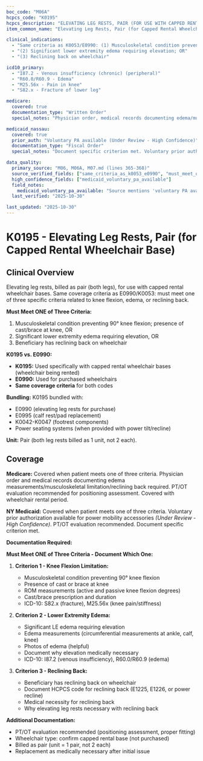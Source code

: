 ```yaml
---
boc_code: "M06A"
hcpcs_code: "K0195"
hcpcs_description: "ELEVATING LEG RESTS, PAIR (FOR USE WITH CAPPED RENTAL WHEELCHAIR BASE)"
item_common_name: "Elevating Leg Rests, Pair (for Capped Rental Wheelchair Base)"

clinical_indications:
  - "Same criteria as K0053/E0990: (1) Musculoskeletal condition preventing 90° knee flexion; cast/brace"
  - "(2) Significant lower extremity edema requiring elevation; OR"
  - "(3) Reclining back on wheelchair"

icd10_primary:
  - "I87.2 - Venous insufficiency (chronic) (peripheral)"
  - "R60.0/R60.9 - Edema"
  - "M25.56x - Pain in knee"
  - "S82.x - Fracture of lower leg"

medicare:
  covered: true
  documentation_type: "Written Order"
  special_notes: "Physician order, medical records documenting edema/musculoskeletal limitation/reclining back. Must meet one of three criteria. PT/OT evaluation recommended. Billed per pair (both legrests). Bundled with E0990, E0995, K0042-K0047 when provided with power seating. Used specifically with capped rental bases. E0990 used for purchased wheelchairs."

medicaid_nassau:
  covered: true
  prior_auth: "Voluntary PA available (Under Review - High Confidence)"
  documentation_type: "Fiscal Order"
  special_notes: "Document specific criterion met. Voluntary prior authorization available for power mobility accessories. PT/OT evaluation recommended."

data_quality:
  primary_source: "M06, M06A, M07.md (lines 365-368)"
  source_verified_fields: ["same_criteria_as_k0053_e0990", "must_meet_one_of_three_criteria", "physician_order_medical_records_required", "pt_ot_evaluation_recommended", "billed_per_pair", "bundled_with_e0990_e0995_k0042_k0047_power_seating", "used_with_capped_rental_bases", "e0990_for_purchased_wheelchairs"]
  high_confidence_fields: ["medicaid_voluntary_pa_available"]
  field_notes:
    medicaid_voluntary_pa_available: "Source mentions 'voluntary PA available for power mobility accessories' - inferred as available but not mandatory"
  last_verified: "2025-10-30"

last_updated: "2025-10-30"
---
```


# K0195 - Elevating Leg Rests, Pair (for Capped Rental Wheelchair Base)

## Clinical Overview

Elevating leg rests, billed as pair (both legs), for use with capped rental wheelchair bases. Same coverage criteria as E0990/K0053: must meet one of three specific criteria related to knee flexion, edema, or reclining back.

**Must Meet ONE of Three Criteria:**
1. Musculoskeletal condition preventing 90° knee flexion; presence of cast/brace at knee, OR
2. Significant lower extremity edema requiring elevation, OR
3. Beneficiary has reclining back on wheelchair

**K0195 vs. E0990:**
- **K0195:** Used specifically with capped rental wheelchair bases (wheelchair being rented)
- **E0990:** Used for purchased wheelchairs
- **Same coverage criteria** for both codes

**Bundling:** K0195 bundled with:
- E0990 (elevating leg rests for purchase)
- E0995 (calf rest/pad replacement)
- K0042-K0047 (footrest components)
- Power seating systems (when provided with power tilt/recline)

**Unit:** Pair (both leg rests billed as 1 unit, not 2 each).

## Coverage

**Medicare:** Covered when patient meets one of three criteria. Physician order and medical records documenting edema measurements/musculoskeletal limitation/reclining back required. PT/OT evaluation recommended for positioning assessment. Covered with wheelchair rental period.

**NY Medicaid:** Covered when patient meets one of three criteria. Voluntary prior authorization available for power mobility accessories *(Under Review - High Confidence)*. PT/OT evaluation recommended. Document specific criterion met.

**Documentation Required:**

**Must Meet ONE of Three Criteria - Document Which One:**

1. **Criterion 1 - Knee Flexion Limitation:**
   - Musculoskeletal condition preventing 90° knee flexion
   - Presence of cast or brace at knee
   - ROM measurements (active and passive knee flexion degrees)
   - Cast/brace prescription and duration
   - ICD-10: S82.x (fracture), M25.56x (knee pain/stiffness)

2. **Criterion 2 - Lower Extremity Edema:**
   - Significant LE edema requiring elevation
   - Edema measurements (circumferential measurements at ankle, calf, knee)
   - Photos of edema (helpful)
   - Document why elevation medically necessary
   - ICD-10: I87.2 (venous insufficiency), R60.0/R60.9 (edema)

3. **Criterion 3 - Reclining Back:**
   - Beneficiary has reclining back on wheelchair
   - Document HCPCS code for reclining back (E1225, E1226, or power recline)
   - Medical necessity for reclining back
   - Why elevating leg rests necessary with reclining back

**Additional Documentation:**
- PT/OT evaluation recommended (positioning assessment, proper fitting)
- Wheelchair type: confirm capped rental base (not purchased)
- Billed as pair (unit = 1 pair, not 2 each)
- Replacement as medically necessary after initial issue
